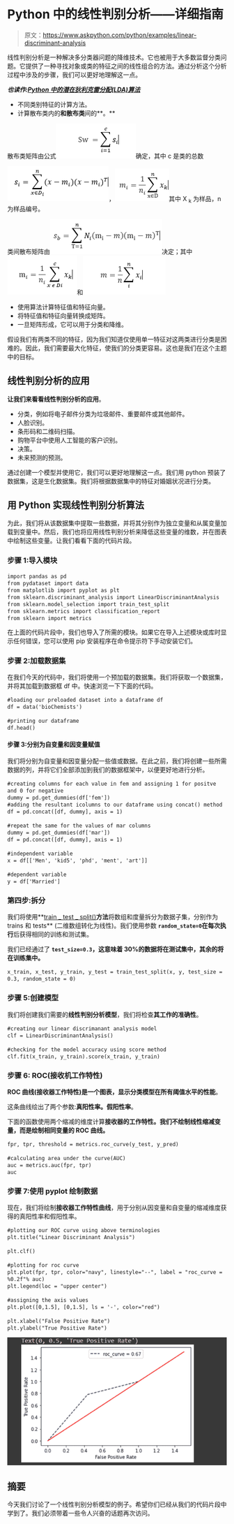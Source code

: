 # Python 中的线性判别分析——详细指南

> 原文：<https://www.askpython.com/python/examples/linear-discriminant-analysis>

线性判别分析是一种解决多分类器问题的降维技术。它也被用于大多数监督分类问题。它提供了一种寻找对象或类的特征之间的线性组合的方法。通过分析这个分析过程中涉及的步骤，我们可以更好地理解这一点。

***也读作:[Python 中的潜在狄利克雷分配(LDA)算法](https://www.askpython.com/python/examples/latent-dirichlet-allocation-lda)***

*   不同类别特征的计算方法。
*   计算散布类内的**和散布类**间的**。**

散布类矩阵由公式![Capture](img/3ebdc3ae7d4d1520f9025c41f590ec89.png)确定，其中 c 是类的总数

![Capture](img/3cd723ebb9a2b7c3e70a5d68581ab5e9.png)，![Capture](img/2b73c0dd4f6ccb7961c73d6ac52e6b10.png)其中 X <sub>k</sub> 为样品，n 为样品编号。

类间散布矩阵由![Capture](img/1fe960c53f11d202d38f19d6321fab8c.png)决定；其中![Capture](img/2636251959fcd03d06be15af50352971.png)和![Capture](img/45347d7f7e61a1fe311c31a5c455aaa1.png)

*   使用算法计算特征值和特征向量。
*   将特征值和特征向量转换成矩阵。
*   一旦矩阵形成，它可以用于分类和降维。

假设我们有两类不同的特征，因为我们知道仅使用单一特征对这两类进行分类是困难的。因此，我们需要最大化特征，使我们的分类更容易。这也是我们在这个主题中的目标。

## 线性判别分析的应用

**让我们来看看线性判别分析的应用**。

*   分类，例如将电子邮件分类为垃圾邮件、重要邮件或其他邮件。
*   人脸识别。
*   条形码和二维码扫描。
*   购物平台中使用人工智能的客户识别。
*   决策。
*   未来预测的预测。

通过创建一个模型并使用它，我们可以更好地理解这一点。我们用 python 预装了数据集，这是生化数据集。我们将根据数据集中的特征对婚姻状况进行分类。

## 用 Python 实现线性判别分析算法

为此，我们将从该数据集中提取一些数据，并将其分别作为独立变量和从属变量加载到变量中。然后，我们也将应用线性判别分析来降低这些变量的维数，并在图表中绘制这些变量。让我们看看下面的代码片段。

### 步骤 1:导入模块

```
import pandas as pd
from pydataset import data
from matplotlib import pyplot as plt
from sklearn.discriminant_analysis import LinearDiscriminantAnalysis
from sklearn.model_selection import train_test_split
from sklearn.metrics import classification_report
from sklearn import metrics

```

在上面的代码片段中，我们也导入了所需的模块。如果它在导入上述模块或库时显示任何错误，您可以使用 pip 安装程序在命令提示符下手动安装它们。

### 步骤 2:加载数据集

在我们今天的代码中，我们将使用一个预加载的数据集。我们将获取一个数据集，并将其加载到数据框 df 中。快速浏览一下下面的代码。

```
#loading our preloaded dataset into a dataframe df
df = data('bioChemists')

#printing our dataframe
df.head()

```

#### 步骤 3:分别为自变量和因变量赋值

我们将分别为自变量和因变量分配一些值或数据。在此之前，我们将创建一些所需数据的列，并将它们全部添加到我们的数据框架中，以便更好地进行分析。

```
#creating columns for each value in fem and assigning 1 for positve and 0 for negative
dummy = pd.get_dummies(df['fem'])
#adding the resultant icolumns to our dataframe using concat() method
df = pd.concat([df, dummy], axis = 1)

#repeat the same for the values of mar columns
dummy = pd.get_dummies(df['mar'])
df = pd.concat([df, dummy], axis = 1)

#independent variable
x = df[['Men', 'kid5', 'phd', 'ment', 'art']]

#dependent variable
y = df['Married']

```

### 第四步:拆分

我们将使用**[train _ test _ split()](https://www.askpython.com/python/examples/split-data-training-and-testing-set)**方法**将数组和度量拆分为数据子集，分别作为 trains 和 tests** (二维数组转化为线性)。我们使用参数 **`random_state=0`在每次执行**后获得相同的训练和测试集。

我们已经通过了 **`test_size=0.3`，这意味着 30%的数据将在测试集中，其余的将在训练集中。**

```
x_train, x_test, y_train, y_test = train_test_split(x, y, test_size = 0.3, random_state = 0)

```

### 步骤 5:创建模型

我们将创建我们需要的**线性判别分析模型**，我们将检查**其工作的准确性**。

```
#creating our linear discrimanant analysis model 
clf = LinearDiscriminantAnalysis()

#checking for the model accuracy using score method
clf.fit(x_train, y_train).score(x_train, y_train)

```

### 步骤 6: ROC(接收机工作特性)

**ROC 曲线(接收器工作特性)是一个图表，显示分类模型在所有阈值水平的性能**。

这条曲线绘出了两个参数:**真阳性率。假阳性率**。

下面的函数使用两个缩减的维度计算**接收器的工作特性。我们不绘制线性缩减变量，而是绘制相同变量的 ROC 曲线。**

```
fpr, tpr, threshold = metrics.roc_curve(y_test, y_pred)

#calculating area under the curve(AUC)
auc = metrics.auc(fpr, tpr)
auc

```

### 步骤 7:使用 pyplot 绘制数据

现在，我们将绘制**接收器工作特性曲线**，用于分别从因变量和自变量的缩减维度获得的真阳性率和假阳性率。

```
#plotting our ROC curve using above terminologies
plt.title("Linear Discriminant Analysis")

plt.clf()

#plotting for roc curve
plt.plot(fpr, tpr, color="navy", linestyle="--", label = "roc_curve = %0.2f"% auc)
plt.legend(loc = "upper center")

#assigning the axis values
plt.plot([0,1.5], [0,1.5], ls = '-', color="red")

plt.xlabel("False Positive Rate")
plt.ylabel("True Positive Rate")

```

![](img/09c71b9015312170bb3c72d9c5eac5a5.png)

## 摘要

今天我们讨论了一个线性判别分析模型的例子。希望你们已经从我们的代码片段中学到了。我们必须带着一些令人兴奋的话题再次访问。
